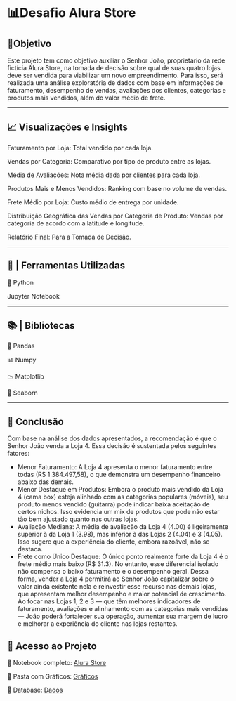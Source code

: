 # 📊Desafio Alura Store

## 🎯Objetivo

Este projeto tem como objetivo auxiliar o Senhor João, proprietário da rede fictícia Alura Store, na tomada de decisão sobre qual de suas quatro lojas deve ser vendida para viabilizar um novo empreendimento. Para isso, será realizada uma análise exploratória de dados com base em informações de faturamento, desempenho de vendas, avaliações dos clientes, categorias e produtos mais vendidos, além do valor médio de frete.

--------------

## 📈 Visualizações e Insights

Faturamento por Loja: Total vendido por cada loja.

Vendas por Categoria: Comparativo por tipo de produto entre as lojas.

Média de Avaliações: Nota média dada por clientes para cada loja.

Produtos Mais e Menos Vendidos: Ranking com base no volume de vendas.

Frete Médio por Loja: Custo médio de entrega por unidade.

Distribuição Geográfica das Vendas por Categoria de Produto: Vendas por categoria de acordo com a latitude e longitude.

Relatório Final: Para a Tomada de Decisão.

--------------

## 🔎 | Ferramentas Utilizadas

🐍 Python

Jupyter Notebook

--------------

## 📚 | Bibliotecas

🐼 Pandas

📊 Numpy

📉 Matplotlib

🌊 Seaborn

--------------

## 🧠 Conclusão 

Com base na análise dos dados apresentados, a recomendação é que o Senhor João venda a Loja 4. Essa decisão é sustentada pelos seguintes fatores:
* Menor Faturamento: A Loja 4 apresenta o menor faturamento entre todas (R$ 1.384.497,58), o que demonstra um desempenho financeiro abaixo das demais.
* Menor Destaque em Produtos: Embora o produto mais vendido da Loja 4 (cama box) esteja alinhado com as categorias populares (móveis), seu produto menos vendido (guitarra) pode indicar baixa aceitação de certos nichos. Isso evidencia um mix de produtos que pode não estar tão bem ajustado quanto nas outras lojas.
* Avaliação Mediana: A média de avaliação da Loja 4 (4.00) é ligeiramente superior à da Loja 1 (3.98), mas inferior à das Lojas 2 (4.04) e 3 (4.05). Isso sugere que a experiência do cliente, embora razoável, não se destaca.
* Frete como Único Destaque: O único ponto realmente forte da Loja 4 é o frete médio mais baixo (R$ 31.3). No entanto, esse diferencial isolado não compensa o baixo faturamento e o desempenho geral.
Dessa forma, vender a Loja 4 permitirá ao Senhor João capitalizar sobre o valor ainda existente nela e reinvestir esse recurso nas demais lojas, que apresentam melhor desempenho e maior potencial de crescimento. Ao focar nas Lojas 1, 2 e 3 — que têm melhores indicadores de faturamento, avaliações e alinhamento com as categorias mais vendidas — João poderá fortalecer sua operação, aumentar sua margem de lucro e melhorar a experiência do cliente nas lojas restantes.

## 📂 Acesso ao Projeto
📑 Notebook completo: [Alura Store](https://github.com/MatheusHMDias/AluraStore/blob/main/AluraStoreBr.ipynb)

📂 Pasta com Gráficos: [Gráficos](https://github.com/MatheusHMDias/AluraStore/tree/main/graficos)

💾 Database: [Dados](https://github.com/MatheusHMDias/AluraStore/tree/main/dados)
